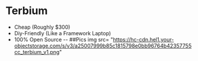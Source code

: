 # Terbium

- Cheap (Roughly $300)
- Diy-Friendly (Like a Framework Laptop) 
- 100% Open Source
--
##Pics
  img src= "https://hc-cdn.hel1.your-objectstorage.com/s/v3/a25007999b85c1815798e0bb96764b42357755cc_terbium_v1.png"
